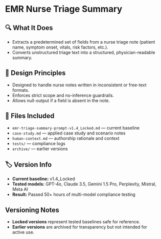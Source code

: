 # EMR Nurse Triage Summary

## 🔍 What It Does
- Extracts a predetermined set of fields from a nurse triage note (patient name, symptom onset, vitals, risk factors, etc.).  
- Converts unstructured triage text into a structured, physician-readable summary.  

## 🧠 Design Principles
- Designed to handle nurse notes written in inconsistent or free-text formats.  
- Enforces strict scope and no-inference guardrails.  
- Allows null-output if a field is absent in the note.  

## 📄 Files Included
- `emr-triage-summary-prompt-v1.4_Locked.md` — current baseline  
- `case-study.md` — applied case study and scenario notes  
- `human-context.md` — authorship rationale and context  
- `tests/` — compliance logs  
- `archive/` — earlier versions  

## 🏷 Version Info
- **Current baseline:** v1.4_Locked  
- **Tested models:** GPT-4o, Claude 3.5, Gemini 1.5 Pro, Perplexity, Mistral, Meta AI  
- **Result:** Passed 50+ hours of multi-model compliance testing  

## Versioning Notes
- **Locked versions** represent tested baselines safe for reference.  
- **Earlier versions** are archived for transparency but not intended for active use.
